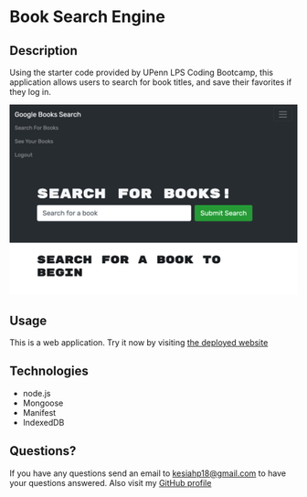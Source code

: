 # Book Search Engine

## Description
Using the starter code provided by UPenn LPS Coding Bootcamp, this application allows users to search for book titles, and save their favorites if they log in.

![Screenshot](./Screenshot.png)

## Usage
This is a web application. Try it now by visiting [the deployed website](https://boiling-cove-22572.herokuapp.com/)

## Technologies
* node.js
* Mongoose
* Manifest
* IndexedDB

## Questions?
If you have any questions send an email to kesiahp18@gmail.com to have your questions answered.
Also visit my [GitHub profile](https://github.com/kesiahp18)
